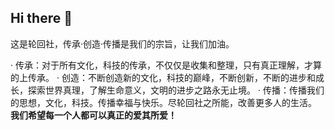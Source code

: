 ## Hi there 👋
这是轮回社，传承·创造·传播是我们的宗旨，让我们加油。

· 传承：对于所有文化，科技的传承，不仅仅是收集和整理，只有真正理解，才算的上传承。
· 创造：不断创造新的文化，科技的巅峰，不断创新，不断的进步和成长，探索世界真理，了解生命意义，文明的进步之路永无止境。
· 传播：传播我们的思想，文化，科技。传播幸福与快乐。尽轮回社之所能，改善更多人的生活。
**我们希望每一个人都可以真正的爱其所爱！**

<!--

**Here are some ideas to get you started:**

🙋‍♀️ A short introduction - what is your organization all about?
🌈 Contribution guidelines - how can the community get involved?
👩‍💻 Useful resources - where can the community find your docs? Is there anything else the community should know?
🍿 Fun facts - what does your team eat for breakfast?
🧙 Remember, you can do mighty things with the power of [Markdown](https://docs.github.com/github/writing-on-github/getting-started-with-writing-and-formatting-on-github/basic-writing-and-formatting-syntax)
-->
